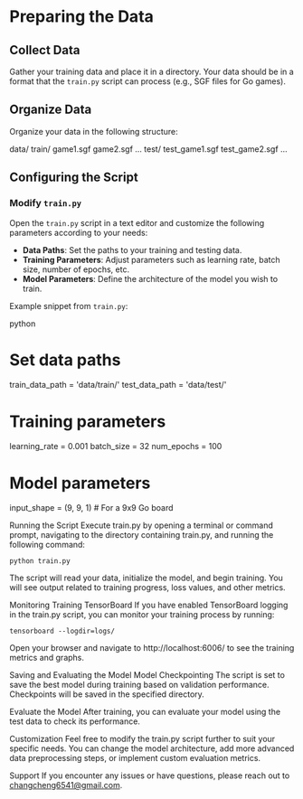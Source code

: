 # Preparing the Data

## Collect Data

Gather your training data and place it in a directory. Your data should be in a format that the `train.py` script can process (e.g., SGF files for Go games).

## Organize Data

Organize your data in the following structure:

data/ train/ game1.sgf game2.sgf … test/ test_game1.sgf test_game2.sgf …


## Configuring the Script

### Modify `train.py`

Open the `train.py` script in a text editor and customize the following parameters according to your needs:

- **Data Paths**: Set the paths to your training and testing data.
- **Training Parameters**: Adjust parameters such as learning rate, batch size, number of epochs, etc.
- **Model Parameters**: Define the architecture of the model you wish to train.

Example snippet from `train.py`:

python
# Set data paths
train_data_path = 'data/train/'
test_data_path = 'data/test/'

# Training parameters
learning_rate = 0.001
batch_size = 32
num_epochs = 100

# Model parameters
input_shape = (9, 9, 1)  # For a 9x9 Go board

Running the Script
Execute train.py by opening a terminal or command prompt, navigating to the directory containing train.py, and running the following command:

`python train.py`

The script will read your data, initialize the model, and begin training. You will see output related to training progress, loss values, and other metrics.

Monitoring Training
TensorBoard
If you have enabled TensorBoard logging in the train.py script, you can monitor your training process by running:

`tensorboard --logdir=logs/`

Open your browser and navigate to http://localhost:6006/ to see the training metrics and graphs.

Saving and Evaluating the Model
Model Checkpointing
The script is set to save the best model during training based on validation performance. Checkpoints will be saved in the specified directory.

Evaluate the Model
After training, you can evaluate your model using the test data to check its performance.

Customization
Feel free to modify the train.py script further to suit your specific needs. You can change the model architecture, add more advanced data preprocessing steps, or implement custom evaluation metrics.

Support
If you encounter any issues or have questions, please reach out to changcheng6541@gmail.com.
